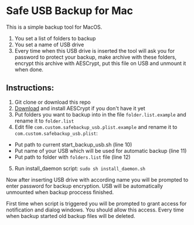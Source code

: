 # Safe USB Backup for Mac

This is a simple backup tool for MacOS.

1. You set a list of folders to backup
2. You set a name of USB drive
3. Every time when this USB drive is inserted the tool will ask you for password to protect your backup, make archive with these folders, encrypt this archive with AESCrypt, put this file on USB and unmount it when done.

## Instructions:

1. Git clone or download this repo
2. [Download](https://www.aescrypt.com/download/) and install AESCrypt if you don't have it yet
3. Put folders you want to backup into in the file `folder.list.example` and rename it to `folder.list`
4. Edit file `com.custom.safebackup_usb.plist.example` and rename it to `com.custom.safebackup_usb.plist`:

- Put path to current start_backup_usb.sh (line 10)
- Put name of your USB which will be used for automatic backup (line 11)
- Put path to folder with `folders.list` file (line 12)

5. Run install_daemon script: `sudo sh install_daemon.sh`

Now after inserting USB drive with according name you will be prompted to enter password for backup encryption. USB will be automatically unmounted when backup proccess finished.

First time when script is triggered you will be prompted to grant access for notification and dialog windows. You should allow this access. Every time when backup started old backup files will be deleted.
